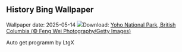 ## History Bing Wallpaper
Wallpaper date: 2025-05-14
![](https://www.bing.com/th?id=OHR.YohoNP_EN-CA4325092437_UHD.jpg&w=1000)Download: [Yoho National Park, British Columbia (© Feng Wei Photography/Getty Images)](https://www.bing.com/th?id=OHR.YohoNP_EN-CA4325092437_UHD.jpg)

Auto get programm by LtgX
